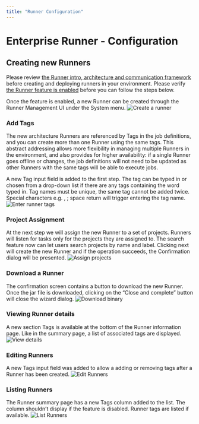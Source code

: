 ```yaml
---
title: "Runner Configuration"
---
```


# Enterprise Runner - Configuration

## Creating new Runners

Please review [the Runner intro, architecture and communication framework](/administration/runner/runner-intro.md) before creating and deploying runners in your environment. Please verify [the Runner feature is enabled](/administration/runner/runner-setup.md)  before you can follow the steps below. 

Once the feature is enabled, a new Runner can be created through the Runner Management UI under the System menu. 
![Create a runner](@assets/img/runner/runner—config-start.png)

### Add Tags

The new architecture Runners are referenced by Tags in the job definitions, and you can create more than one Runner using the same tags. This abstract addressing allows more flexibility in managing multiple Runners in the environment, and also provides for higher availability: if a single Runner goes offline or changes, the job definitions will not need to be updated as other Runners with the same tags will be able to execute jobs.

A new Tag input field is added to the first step. The tag can be typed in or chosen from a drop-down list if there are any tags containing the word typed in. Tag names must be unique, the same tag cannot be added twice. Special characters e.g. , ; space return will trigger entering the tag name.
![Enter runner tags](@assets/img/runner/runner—config-add-tags.png)

### Project Assignment

At the next step we will assign the new Runner to a set of projects. Runners will listen for tasks only for the projects they are assigned to. The search feature now can let users search projects by name and label. Clicking next will create the new Runner and if the operation succeeds, the Confirmation dialog will be presented.
![Assign projects](@assets/img/runner/runner—config-assign-projects.png)

### Download a Runner

The confirmation screen contains a button to download the new Runner. Once the jar file is downloaded, clicking on the “Close and complete” button will  close the wizard dialog.
![Download binary](@assets/img/runner/runner—config-download.png)

### Viewing Runner details

A new section Tags is available  at the bottom of the Runner information page. Like in the summary page, a list of associated tags are displayed.
![View details](@assets/img/runner/runner—config-viewdetails.png)

### Editing Runners

A new Tags input field was added to allow a adding or removing tags after a Runner has been created.
![Edit Runners](@assets/img/runner/runner—config-edit.png)

### Listing Runners

The Runner summary page has a new Tags column added to the list. The column shouldn’t display if the feature is disabled. Runner tags are listed if available.
![List Runners](@assets/img/runner/runner—config-list.png)

